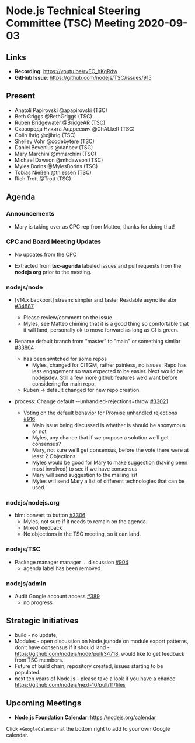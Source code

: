 # Node.js Technical Steering Committee (TSC) Meeting 2020-09-03

## Links

* **Recording**: <https://youtu.be/rvEC_hKqRdw>
* **GitHub Issue**: <https://github.com/nodejs/TSC/issues/915>

## Present

* Anatoli Papirovski @apapirovski (TSC)
* Beth Griggs @BethGriggs (TSC)
* Ruben Bridgewater @BridgeAR (TSC)
* Сковорода Никита Андреевич @ChALkeR (TSC)
* Colin Ihrig @cjihrig (TSC)
* Shelley Vohr @codebytere (TSC)
* Daniel Bevenius @danbev (TSC)
* Mary Marchini @mmarchini (TSC)
* Michael Dawson @mhdawson (TSC)
* Myles Borins @MylesBorins (TSC)
* Tobias Nießen @tniessen (TSC)
* Rich Trott @Trott (TSC)

## Agenda

### Announcements

* Mary is taking over as CPC rep from Matteo, thanks for doing that!

### CPC and Board Meeting Updates

* No updates from the CPC

* Extracted from **tsc-agenda** labeled issues and pull requests from the **nodejs org** prior to the meeting.

### nodejs/node

* \[v14.x backport\] stream: simpler and faster Readable async iterator  [#34887](https://github.com/nodejs/node/pull/34887)
  * Please review/comment on the issue
  * Myles, see Matteo chiming that it is a good thing so comfortable that it will land, personally
    ok to move forward as long as CI is green.

* Rename default branch from "master" to "main" or something similar [#33864](https://github.com/nodejs/node/issues/33864)
  * has been switched for some repos
    * Myles, changed for CITGM, rather painless, no issues. Repo has less engagement so was
      expected to be easier. Next would be nodejsdev.  Still a few more github features we’d want
      before considering for main repo.
  * Ruben -> default changed for new repo creation.

* process: Change default --unhandled-rejections=throw [#33021](https://github.com/nodejs/node/pull/33021)
  * Voting on the default behavior for Promise unhandled rejections [#916](https://github.com/nodejs/TSC/issues/916)
    * Main issue being discussed is whether is should be anonymous or not
    * Myles, any chance that if we propose a solution we’ll get consensus?
    * Mary, not sure we’ll get consensus, before the vote there were at least 2
      Objections
    * Myles would be good for Mary to make suggestion (having been most involved)
      to see if we have consensus
    * Mary will send suggestion to the mailing list
    * Myles will send Mary a list of different technologies that can be used.

### nodejs/nodejs.org

* blm: convert to button [#3306](https://github.com/nodejs/nodejs.org/pull/3306)
  * Myles, not sure if it needs to remain on the agenda.
  * Mixed feedback
  * No objections in the TSC  meeting, so it can land.

### nodejs/TSC

* Package manager manager ... discussion [#904](https://github.com/nodejs/TSC/issues/904)
  * agenda label has been removed.

### nodejs/admin

* Audit Google account access [#389](https://github.com/nodejs/admin/issues/389)
  * no progress

## Strategic Initiatives

* build - no update,
* Modules - open discussion on Node.js/node on module export patterns, don’t have consensus
  if it should land - <https://github.com/nodejs/node/pull/34718>, would like to get feedback from
  TSC members.
* Future of build chain, repository created, issues starting to be populated.
* next ten years of Node.js - please take a look if you have a chance <https://github.com/nodejs/next-10/pull/11/files>

## Upcoming Meetings

* **Node.js Foundation Calendar**: <https://nodejs.org/calendar>

Click `+GoogleCalendar` at the bottom right to add to your own Google calendar.

